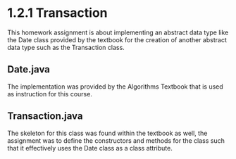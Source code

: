 # 1.2.1 Transaction

This homework assignment is about implementing an abstract data type like the Date class provided by the textbook for the creation of another abstract data type such as the Transaction class. 

## Date.java

The implementation was provided by the Algorithms Textbook that is used as instruction for this course.

## Transaction.java

The skeleton for this class was found within the textbook as well, the assignment was to define the constructors and methods for the class such that it effectively uses the Date class as a class attribute.
